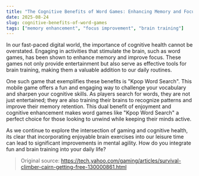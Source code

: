 ```yaml
---
title: "The Cognitive Benefits of Word Games: Enhancing Memory and Focus"
date: 2025-08-24
slug: cognitive-benefits-of-word-games
tags: ["memory enhancement", "focus improvement", "brain training"]
---
```


In our fast-paced digital world, the importance of cognitive health cannot be overstated. Engaging in activities that stimulate the brain, such as word games, has been shown to enhance memory and improve focus. These games not only provide entertainment but also serve as effective tools for brain training, making them a valuable addition to our daily routines.

One such game that exemplifies these benefits is "Kpop Word Search". This mobile game offers a fun and engaging way to challenge your vocabulary and sharpen your cognitive skills. As players search for words, they are not just entertained; they are also training their brains to recognize patterns and improve their memory retention. This dual benefit of enjoyment and cognitive enhancement makes word games like "Kpop Word Search" a perfect choice for those looking to unwind while keeping their minds active.

As we continue to explore the intersection of gaming and cognitive health, its clear that incorporating enjoyable brain exercises into our leisure time can lead to significant improvements in mental agility. How do you integrate fun and brain training into your daily life?
> Original source: https://tech.yahoo.com/gaming/articles/survival-climber-cairn-getting-free-130000861.html